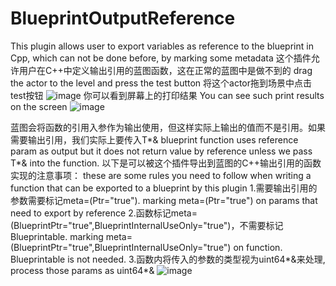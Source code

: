 # BlueprintOutputReference
This plugin allows user to export variables as reference to the blueprint in Cpp, which can not be done before, by marking some metadata
这个插件允许用户在C++中定义输出引用的蓝图函数，这在正常的蓝图中是做不到的
drag the actor to the level and press the test button
将这个actor拖到场景中点击test按钮
![image](https://github.com/user-attachments/assets/08915f15-3479-4ee9-91a9-d7d43f1213a8)
你可以看到屏幕上的打印结果
You can see such print results on the screen
![image](https://github.com/user-attachments/assets/6bd58446-03d1-439e-97af-5575f4e7e903)

蓝图会将函数的引用入参作为输出使用，但这样实际上输出的值而不是引用。如果需要输出引用，我们实际上要传入T*&
blueprint function uses reference param as output but it does not return value by reference unless we pass T*& into the function.
以下是可以被这个插件导出到蓝图的C++输出引用的函数实现的注意事项：
these are some rules you need to follow when writing a function that can be exported to a blueprint by this plugin
1.需要输出引用的参数需要标记meta=(Ptr="true"). marking meta=(Ptr="true") on params that need to export by reference
2.函数标记meta=(BlueprintPtr="true",BlueprintInternalUseOnly="true")，不需要标记Blueprintable. marking meta=(BlueprintPtr="true",BlueprintInternalUseOnly="true") on function. Blueprintable is not needed.
3.函数内将传入的参数的类型视为uint64*&来处理, process those params as uint64*&
![image](https://github.com/user-attachments/assets/541d34f3-4c7c-4b6d-8a49-fb8984a11e40)
